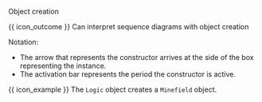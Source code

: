 <span id="title">Object creation</span>

<span id="prereqs"></span>

<span id="outcomes">{{ icon_outcome }} Can interpret sequence diagrams with object creation</span>

<div id="body">

Notation:

<pic eager src="{{baseUrl}}/uml/sequenceDiagrams/objectCreation/images/notation.png" height="180" />
<p/>

* The arrow that represents the constructor arrives at the side of the box representing the instance.
* The activation bar represents the period the constructor is active.

<box>

{{ icon_example }} The `Logic` object creates a `Minefield` object.

<pic eager src="{{baseUrl}}/uml/sequenceDiagrams/objectCreation/images/logicMinefield.png" height="150" />
<p/>

</box>

</div>

<div id="extras">
</div>
